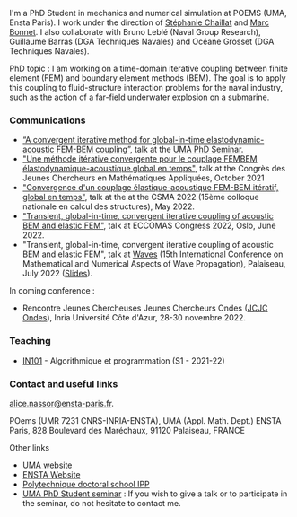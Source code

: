 


I'm a PhD Student in mechanics and numerical simulation at POEMS (UMA, Ensta Paris). I work under the direction of [Stéphanie Chaillat](https://perso.ensta-paris.fr/~chaillat/) and [Marc Bonnet](https://perso.ensta-paris.fr/~mbonnet/). I also collaborate with Bruno Leblé (Naval Group Research), Guillaume Barras (DGA Techniques Navales) and Océane Grosset (DGA Techniques Navales).

PhD topic : I am working on a time-domain iterative coupling between finite element (FEM) and boundary element methods (BEM). The goal is to apply this coupling to fluid-structure interaction problems for the naval industry, such as the action of a far-field underwater explosion on a submarine.


### Communications
- [“A convergent iterative method for global-in-time elastodynamic-acoustic FEM-BEM coupling”](https://seminaruma.github.io/_pages/Previous_seminars.html), talk at the [UMA PhD Seminar](https://seminaruma.github.io/).
- ["Une méthode itérative convergente pour le couplage FEMBEM élastodynamique-acoustique global en temps"](https://cjc-ma2021.github.io/resumes/resume-alice-nassor.pdf), talk at the Congrès des Jeunes Chercheurs en Mathématiques Appliquées, October 2021
- ["Convergence d'un couplage élastique-acoustique FEM-BEM itératif, global en temps"](https://hal.archives-ouvertes.fr/hal-03717599/), talk at the at the CSMA 2022 (15ème colloque nationale en calcul des structures), May 2022. 
- ["Transient, global-in-time, convergent iterative coupling of acoustic BEM and elastic FEM"](https://github.com/alnssr/alnssr.github.io/raw/main/PDF/Abstract_ECCOMAS_2022.pdf), talk at ECCOMAS Congress 2022, Oslo, June 2022. 
- "Transient, global-in-time, convergent iterative coupling of acoustic BEM and elastic FEM", talk at [Waves](https://waves2022.apps.math.cnrs.fr/) (15th International Conference on Mathematical and Numerical Aspects of Wave Propagation), Palaiseau, July 2022 ([Slides](https://github.com/alnssr/alnssr.github.io/raw/main/PDF/Presentation_Waves.pdf)).

In coming conference : 

- Rencontre Jeunes Chercheuses Jeunes Chercheurs Ondes ([JCJC Ondes](https://jcjc_ondes.pages.math.cnrs.fr/#home)), Inria Université Côte d'Azur, 28-30 novembre 2022.



### Teaching
- [IN101](https://ecampus.paris-saclay.fr/enrol/index.php?id=13880) - Algorithmique et programmation (S1 - 2021-22)







### Contact and useful links
[alice.nassor@ensta-paris.fr](mailto:alice.nassor@ensta-paris.fr).

POems (UMR 7231 CNRS-INRIA-ENSTA), UMA (Appl. Math. Dept.)
ENSTA Paris, 828 Boulevard des Maréchaux, 91120 Palaiseau, FRANCE


Other links 

- [UMA website](https://uma.ensta-paris.fr/)
- [ENSTA Website](https://www.ensta-paris.fr/)
- [Polytechnique doctoral school IPP](https://www.ip-paris.fr/education/doctorat/ecole-doctorale-ip-paris)
- [UMA PhD Student seminar](https://seminaruma.github.io/) :  If you wish to give a talk or to participate in the seminar, do not hesitate to contact me.


